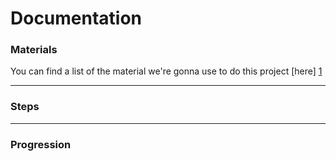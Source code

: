 # Documentation

### Materials
You can find a list of the material we're gonna use to do this project [here] [1]

___
### Steps

___
### Progression

[1]: /materials.md/
[2]: /docs/steps.md
[3]: /progression.md
